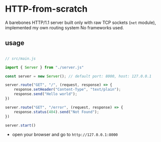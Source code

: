 # HTTP-from-scratch

A barebones HTTP/1.1 server built only with raw TCP sockets (`net` module), implemented my own routing system
No frameworks used.

## usage

```js

// src/main.js

import { Server } from "./server.js"

const server = new Server(); // default port: 8000, host: 127.0.0.1

server.route("GET", "/", (request, response) => {
    response.setHeader("Content-Type", "text/plain");
    response.send("Hello world");
})

server.route("GET", "/error", (request, response) => {
    response.status(404).send("Not Found");
})

server.start()
```

- open your browser and go to `http://127.0.0.1:8000`